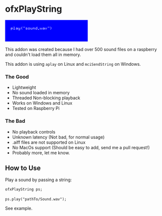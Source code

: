 ofxPlayString
=============

![thumb](ofxaddons_thumbnail.png)

This addon was created because I had over 500 sound files on a raspberry and couldn't load them all in memory.

This addon is using `aplay` on Linux and `mciSendString` on Windows.

### The Good
  - Lightweight  
  - No sound loaded in memory  
  - Threaded Non-blocking playback  
  - Works on Windows and Linux  
  - Tested on Raspberry Pi  

### The Bad
  - No playback controls  
  - Unknown latency (Not bad, for normal usage)  
  - .aiff files are not supported on Linux  
  - No MacOs support (Should be easy to add, send me a pull request!)  
  - Probably more, let me know.

## How to Use

Play a sound by passing a string:

    ofxPlayString ps;

    ps.play("pathTo/Sound.wav"); 

See example.

